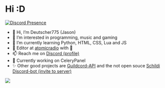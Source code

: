 # Hi :D
[![Discord Presence](https://lanyard.cnrad.dev/api/690123872674119710)](https://discord.com/users/690123872674119710)



- 👋 Hi, I’m Deutscher775 (Jason)
- 👀 I’m interested in programming, music and gaming
- 🌱 I’m currently learning Python, HTML, CSS, Lua and JS
- 💞️ Editor at [atomicradio](https://atomic.radio) with 💙
- 📫 Reach me on [Discord (profile)](https://discordapp.com/users/690123872674119710)
- 🤖 Currently working on CeleryPanel
- ✨ Other good projects are [Guildcord-API](https://github.com/Guildcord-API) and the not open souce [Schildi Discord-bot (invite to server)](https://discord.gg/sirella)
<a href="https://top.gg/bot/954029576277852181">
  <img src="https://top.gg/api/widget/954029576277852181.svg">
</a>
